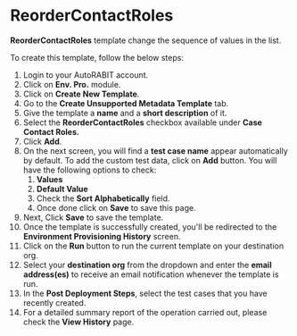 # ReorderContactRoles

**ReorderContactRoles** template change the sequence of values in the list.

To create this template, follow the below steps:

1. Login to your AutoRABIT account.
2. Click on **Env. Pro.** module.
3. Click on **Create New Template**.
4. Go to the **Create Unsupported Metadata Template** tab.
5. Give the template a **name** and a **short description** of it.
6. Select the **ReorderContactRoles** checkbox available under **Case Contact Roles.**
7. Click **Add**.
8. On the next screen, you will find a **test case name** appear automatically by default. To add the custom test data, click on **Add** button. You will have the following options to check:
   1. **Values**
   2. **Default Value**
   3. Check the **Sort Alphabetically** field.
   4. Once done click on **Save** to save this page.
9. Next, Click **Save** to save the template.
10. Once the template is successfully created, you'll be redirected to the **Environment Provisioning History** screen.
11. Click on the **Run** button to run the current template on your destination org.
12. Select your **destination org** from the dropdown and enter the **email address(es)** to receive an email notification whenever the template is run.
13. In the **Post Deployment Steps**, select the test cases that you have recently created.&#x20;
14. For a detailed summary report of the operation carried out, please check the **View History** page.
